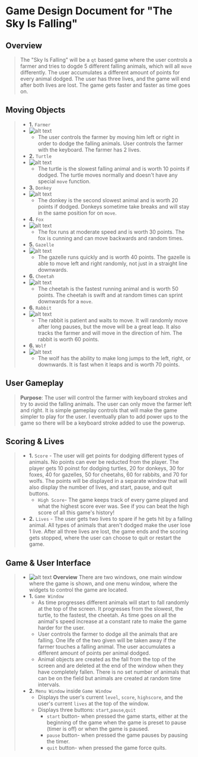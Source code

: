 # Game Design Document for "The Sky Is Falling"

## Overview
> The "Sky Is Falling" will be a `qt` based game where the user controls a farmer and tries to dogde 5 different falling animals, which will all `move` differently.
> The user accumulates a different amount of points for every animal dodged. The user has three lives, and the game will end after both lives are lost. The game gets faster and faster as time goes on.

## Moving Objects
> 
> + **1.** `Farmer`
> + ![alt text](http://www.econedlink.org/lessons/images_lessons/267_farmer1.jpg "Farmer")
>    - The user controls the farmer by moving him left or right in order to dodge the falling animals. User controls the farmer with the keyboard. The farmer has 2 lives.
> + **2.** `Turtle`
> + ![alt text](http://www.designdownloader.com/item/pngs/Sea_Turtle_t005/Sea_Turtle_t005-20120619174148-00001.png "Turtle")
>    - The turtle is the slowest falling animal and is worth 10 points if dodged. The turtle moves normally and doesn't have any special `move` function.
> + **3.** `Donkey`
> + ![alt text](http://icons.iconarchive.com/icons/turbomilk/animals/256/donkey-icon.png "Donkey")
>    - The donkey is the second slowest animal and is worth 20 points if dodged. Donkeys sometime take breaks and will stay in the same position for on `move`.
> + **4.** `Fox`
> + ![alt text](http://osx.wdfiles.com/local--files/icon:cunning-fox/Cunning-Fox.png "Fox")
>    - The fox runs at moderate speed and is worth 30 points. The fox is cunning and can move backwards and random times.
> + **5.** `Gazelle`
> + ![alt text](http://www.iconshock.com/img_jpg/SUPERVISTA/animals/jpg/128/gazelle_icon.jpg "Gazelle")
>    - The gazelle runs quickly and is worth 40 points. The gazelle is able to move left and right randomly, not just in a straight line downwards.
> + **6.** `Cheetah`
> + ![alt text](http://www.iconshock.com/img_jpg/SUNNYDAY/animals/jpg/128/cheetah_icon.jpg "Cheetah")
>    - The cheetah is the fastest running animal and is worth 50 points. The cheetah is swift and at random times can sprint downwards for a `move`.
> + **6.** `Rabbit`
> + ![alt text](http://icongal.com/gallery/image/40628/rabbit_bunny_easter_easter_eggs.png "Cheetah")
>    - The rabbit is patient and waits to move. It will randomly move after long pauses, but the move will be a great leap. It also tracks the farmer and will move in the direction of him. The rabbit is worth 60 points.
> + **6.** `Wolf`
> + ![alt text](http://www.designdownloader.com/item/pngs/Wolf_t004/Wolf_t004-20120728103808-00001.png "Cheetah")
>    - The wolf has the ability to make long jumps to the left, right, or downwards. It is fast when it leaps and is worth 70 points. 

## User Gameplay
> **Purpose**: The user will control the farmer with keyboard strokes and try to avoid the falling animals. The user can only move the farmer left and right. It is simple gameplay controls that will make the game simpler to play for the user. I eventually plan to add power ups to the game so there will be a keyboard stroke added to use the powerup.

## Scoring & Lives
> + **1.** `Score` - The user will get points for dodging different types of animals. No points can ever be reducted from the player. The player gets 10 poinst for dodging turtles, 20 for donkeys, 30 for foxes, 40 for gazelles, 50 for cheetahs, 60 for rabbits, and 70 for wolfs. The points will be displayed in a separate window that will also display the number of lives, and start, pause, and quit buttons.
>     - `High Score`- The game keeps track of every game played and what the highest score ever was. See if you can beat the high score of all this game's history!
> + **2.** `Lives` - The user gets two lives to spare if he gets hit by a falling animal. All types of animals that aren't dodged make the user lose 1 live. After all three lives are lost, the game ends and the scoring gets stopped, where the user can choose to quit or restart the game.
> 

## Game & User Interface
> + ![alt text](http://i.imgur.com/KMttarR.jpg "Hand Drawn Interface")
>  **Overview** There are two windows, one main window where the game is shown, and one menu window, where the widgets to control the game are located.
> +  **1.** `Game Window`
>     - As time progresses different animals will start to fall randomly at the top of the screen. It progresses from the slowest, the turtle, to the fastest, the cheetah. As time goes on all the animal's speed increase at a constant rate to make the game harder for the user.
>     - User controls the farmer to dodge all the animals that are falling. One life of the two given will be taken away if the farmer touches a falling animal. The user accumulates a different amount of points per animal dodged.
>     - Animal objects are created as the fall from the top of the screen and are deleted at the end of the window when they have completely fallen. There is no set number of animals that can be on the field but animals are created at random time intervals.
> + **2.** `Menu Window` inside `Game Window`
>     - Displays the user's current `level`, `score`, `highscore`, and the user's current `lives` at the top of the window.
>     - Displays three buttons: `start`,`pause`,`quit`
>          * `start` button- when pressed the game starts, either at the beginning of the game when the game is preset to pause (timer is off) or when the game is paused.
>          * `pause` button- when pressed the game pauses by pausing the timer.
>          * `quit` button- when pressed the game force quits.


